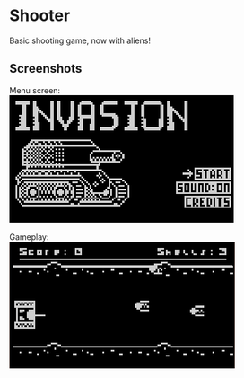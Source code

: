 # Shooter

Basic shooting game, now with aliens!

## Screenshots
Menu screen:<br>
![Menu Screen](screenshots/menu.png)

Gameplay:<br>
![Gameplay](screenshots/gameplay.png)

